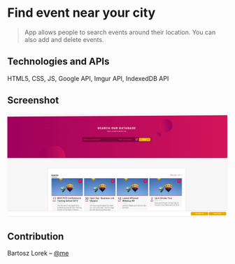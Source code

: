 # Find event near your city

> App allows people to search events around their location. You can also add and delete events.

## Technologies and APIs

HTML5, CSS, JS, Google API, Imgur API, IndexedDB API 

## Screenshot

![](eventsapp.png)

## Contribution

Bartosz Lorek – [@me](mailto:balorek@interia.com)
